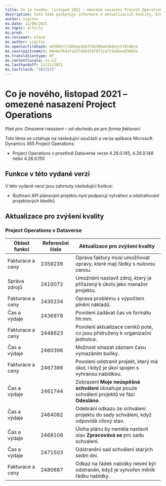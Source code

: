```yaml
---
title: Co je nového, listopad 2021 – omezené nasazení Project Operations
description: Toto téma poskytuje informace o aktualizacích kvality, které jsou k dispozici ve verzi Project Operations z listopadu 2021 pro omezené nasazení.
author: sigitac
ms.date: 11/09/2021
ms.topic: article
ms.prod: ''
ms.reviewer: kfend
ms.author: sigitac
ms.openlocfilehash: e8560e7c7d6bae1bb2fda389a63bde1c57654bcb
ms.sourcegitcommit: 04ebe764afa22742b3fbf8f12af31e8eea93682e
ms.translationtype: HT
ms.contentlocale: cs-CZ
ms.lasthandoff: 11/23/2021
ms.locfileid: "7827273"
---
```

# <a name="whats-new-november-2021---project-operations-lite-deployment"></a>Co je nového, listopad 2021 – omezené nasazení Project Operations

_Platí pro: Omezené nasazení – od obchodu po pro forma fakturaci_

Toto téma se vztahuje na následující součásti a verze aplikace Microsoft Dynamics 365 Project Operations:

- Project Operations v prostředí Dataverse verze 4.26.0.145, 4.26.0.148 nebo 4.26.0.150
  
## <a name="features-included-in-this-release"></a>Funkce v této vydané verzi

V této vydané verzi jsou zahrnuty následující funkce:

- Rozhraní API plánování projektu nyní podporují vytváření a odstraňování projektových kbelíků

## <a name="quality-updates"></a>Aktualizace pro zvýšení kvality

### <a name="project-operations-in-dataverse"></a>Project Operations v Dataverse

| Oblast funkcí | Referenční číslo | Aktualizace pro zvýšení kvality |
| --- | --- | --- |
| Fakturace a ceny | 2358236 | Oprava faktury musí umožňovat opravy, které mají řádky s nulovou cenou. |
| Správa zdrojů | 2410072 | Umožnění nastavit zdroj, který je přiřazený k úkolu jako manažer projektu. |
| Fakturace a ceny | 2430234 | Oprava problému s výpočtem plnění nákladů. |
| Čas a výdaje | 2436978 | Povolení zadávat čas ve formátu hh:mm. |
| Fakturace a ceny | 2448623 | Povolení aktualizace ceníků poté, co jsou přidruženy k organizační jednotce. |
| Čas a výdaje | 2460396 | Možnost smazat záznam času vymazáním buňky. |
| Fakturace a ceny | 2467386 | Povolení odstranit projekt, který má úkol, i když je úkol spojen s vyhranou nabídkou. |
| Čas a výdaje | 2461744 | Zobrazení **Moje neúspěšná schválení** obsahuje pouze schválení projektů ve fázi **Odesláno**. |
| Čas a výdaje | 2464082 | Odebrání odkazu ze schválení projektu do sady schválení, když odpovídá cílový stav. |
| Čas a výdaje | 2468108 | Úloha plánu by neměla nastavit stav **Zpracovává se** pro sadu schválení. |
| Čas a výdaje | 2471503 | Odstranění sad schválení starých sedm dní. |
| Fakturace a ceny | 2480687 | Odkaz na řádek nabídky nesmí být odstraněn, když je vytvořen milník řádku nabídky. |

